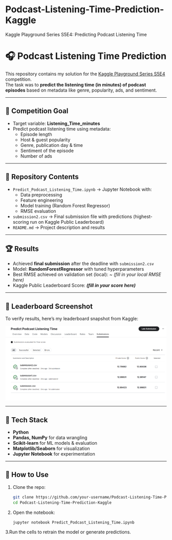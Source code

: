 # Podcast-Listening-Time-Prediction-Kaggle
Kaggle Playground Series S5E4: Predicting Podcast Listening Time
# 🎧 Podcast Listening Time Prediction

This repository contains my solution for the [Kaggle Playground Series S5E4](https://www.kaggle.com/competitions/playground-series-s5e4/overview) competition.  
The task was to **predict the listening time (in minutes) of podcast episodes** based on metadata like genre, popularity, ads, and sentiment.

---

## 📌 Competition Goal
- Target variable: **Listening_Time_minutes**
- Predict podcast listening time using metadata:
  - Episode length
  - Host & guest popularity
  - Genre, publication day & time
  - Sentiment of the episode
  - Number of ads

---

## 📂 Repository Contents
- `Predict_Podcast_Listening_Time.ipynb` → Jupyter Notebook with:
  - Data preprocessing
  - Feature engineering
  - Model training (Random Forest Regressor)
  - RMSE evaluation
- `submission2.csv` → Final submission file with predictions (highest-scoring run on Kaggle Public Leaderboard)
- `README.md` → Project description and results

---

## 🏆 Results
- Achieved **final submission** after the deadline with `submission2.csv`
- Model: **RandomForestRegressor** with tuned hyperparameters
- Best RMSE achieved on validation set (local): ~ _(fill in your local RMSE here)_
- Kaggle Public Leaderboard Score: **_(fill in your score here)_**

---

## 📸 Leaderboard Screenshot
To verify results, here’s my leaderboard snapshot from Kaggle:

![Leaderboard Screenshot](leaderboard.png)



---

## 🚀 Tech Stack
- **Python**
- **Pandas, NumPy** for data wrangling
- **Scikit-learn** for ML models & evaluation
- **Matplotlib/Seaborn** for visualization
- **Jupyter Notebook** for experimentation

---

## 📖 How to Use
1. Clone the repo:
   ```bash
   git clone https://github.com/your-username/Podcast-Listening-Time-Prediction-Kaggle.git
   cd Podcast-Listening-Time-Prediction-Kaggle
2. Open the notebook:
   ```bash
   jupyter notebook Predict_Podcast_Listening_Time.ipynb
3.Run the cells to retrain the model or generate predictions.

